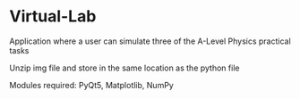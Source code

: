 # Virtual-Lab
Application where a user can simulate three of the A-Level Physics practical tasks


Unzip img file and store in the same location as the python file


Modules required:
PyQt5,
Matplotlib,
NumPy
